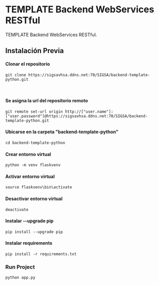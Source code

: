 # TEMPLATE Backend WebServices RESTful

TEMPLATE Backend WebServices RESTful.

## Instalación Previa

#### Clonar el repositorio

    git clone https://sigsavhsa.ddns.net:70/SIGSA/backend-template-python.git
​
#### Se asigna la url del repositorio remoto
    git remote set-url origin http://["user.name"]:["user.password"]@https://sigsavhsa.ddns.net:70/SIGSA/backend-template-python.git

#### Ubicarse en la carpeta "backend-template-python"
    cd backend-template-python

#### Crear entorno virtual
    python -m venv flaskvenv

#### Activar entorno virtual
    source flaskvenv\bin\activate

#### Desactivar entorno virtual
    deactivate

#### Instalar --upgrade pip
    pip install --upgrade pip

#### Instalar requirements
    pip install -r requirements.txt

### Run Project
    python app.py




